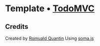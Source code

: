 # Template • [TodoMVC](http://todomvc.com)

## Credits

Created by [Romuald Quantin](http://www.soundstep.com)
Using [soma.js](http://somajs.github.com/somajs)
